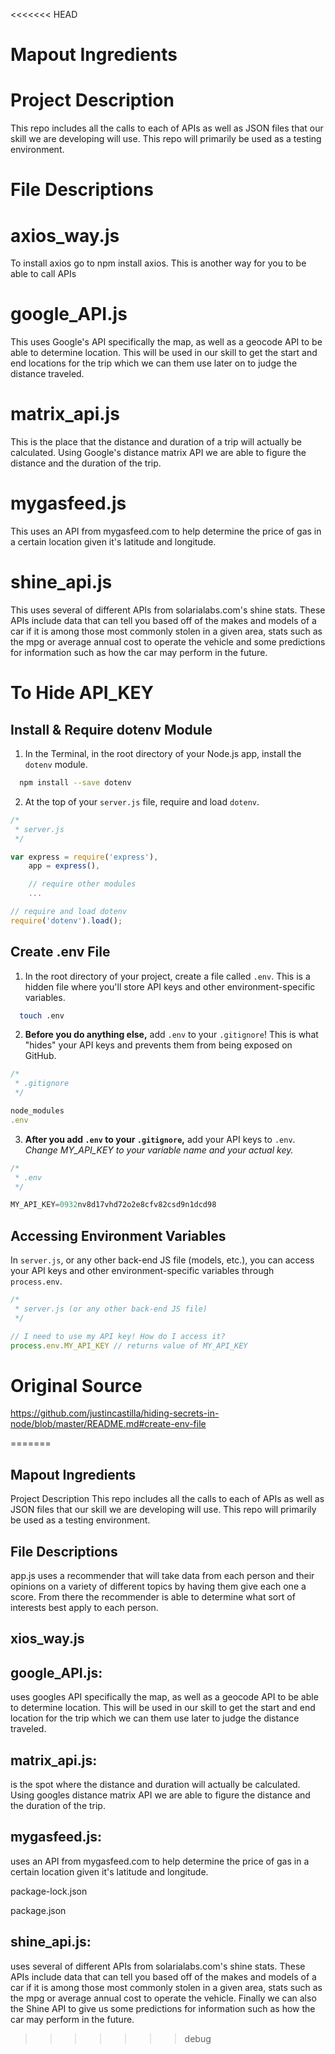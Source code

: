 <<<<<<< HEAD
# Mapout Ingredients

# Project Description
This repo includes all the calls to each of APIs as well as JSON files that our skill we are developing will use. This repo will primarily be used as a testing environment.


# File Descriptions

# axios_way.js 
To install axios go to npm install axios. This is another way for you to be able to call APIs 

# google_API.js 
This uses Google's API specifically the map, as well as a geocode API to be able to determine location. This will be used in our skill to get the start and end locations for the trip which we can them use later on to judge the distance traveled.

# matrix_api.js 
This is the place that the distance and duration of a trip will actually be calculated. Using Google's distance matrix API we are able to figure the distance and the duration of the trip.

# mygasfeed.js 
This uses an API from mygasfeed.com to help determine the price of gas in a certain location given it's latitude and longitude.

# shine_api.js 
This uses several of different APIs from solarialabs.com's shine stats. These APIs include data that can tell you based off of the makes and models of a car if it is among those most commonly stolen in a given area, stats such as the mpg or average annual cost to operate the vehicle and some predictions for information such as how the car may perform in the future.

# To Hide API_KEY

## Install & Require dotenv Module

1. In the Terminal, in the root directory of your Node.js app, install the `dotenv` module.

  ```zsh
    npm install --save dotenv
  ```

2. At the top of your `server.js` file, require and load `dotenv`.

  ```js
  /*
   * server.js
   */

  var express = require('express'),
      app = express(),

      // require other modules
      ...

  // require and load dotenv
  require('dotenv').load();
  ```

## Create .env File

1. In the root directory of your project, create a file called `.env`. This is a hidden file where you'll store API keys and other environment-specific variables.

  ```zsh
    touch .env
  ```

2. **Before you do anything else,** add `.env` to your `.gitignore`! This is what "hides" your API keys and prevents them from being exposed on GitHub.

  ```js
  /*
   * .gitignore
   */

  node_modules
  .env
  ```

3. **After you add `.env` to your `.gitignore`,** add your API keys to `.env`. *Change MY_API_KEY to your variable name and your actual key.*

  ```js
  /*
   * .env
   */

  MY_API_KEY=0932nv8d17vhd72o2e8cfv82csd9n1dcd98
  ```

## Accessing Environment Variables

In `server.js`, or any other back-end JS file (models, etc.), you can access your API keys and other environment-specific variables through `process.env`.

```js
/*
 * server.js (or any other back-end JS file)
 */

// I need to use my API key! How do I access it?
process.env.MY_API_KEY // returns value of MY_API_KEY
```
# Original Source 
https://github.com/justincastilla/hiding-secrets-in-node/blob/master/README.md#create-env-file

=======
## Mapout Ingredients

Project Description
This repo includes all the calls to each of APIs as well as JSON files that our skill we are developing will use. This repo will primarily be used as a testing environment.


## File Descriptions

app.js uses a recommender that will take data from each person and their opinions on a variety of different topics by having them give each one a score. From there the recommender is able to determine what sort of interests best apply to each person.

## xios_way.js

## google_API.js:
uses googles API specifically the map, as well as a geocode API to be able to determine location. This will be used in our skill to get the start and end location for the trip which we can them use later to judge the distance traveled.

## matrix_api.js:
is the spot where the distance and duration will actually be calculated. Using googles distance matrix API we are able to figure the distance and the duration of the trip.

## mygasfeed.js:
uses an API from mygasfeed.com to help determine the price of gas in a certain location given it's latitude and longitude.

package-lock.json

package.json

 ## shine_api.js:
 uses several of different APIs from solarialabs.com's shine stats. These APIs include data that can tell you based off of the makes and models of a car if it is among those most commonly stolen in a given area, stats such as the mpg or average annual cost to operate the vehicle. Finally we can also the Shine API to give us some predictions for information such as how the car may perform in the future.
>>>>>>> debug

